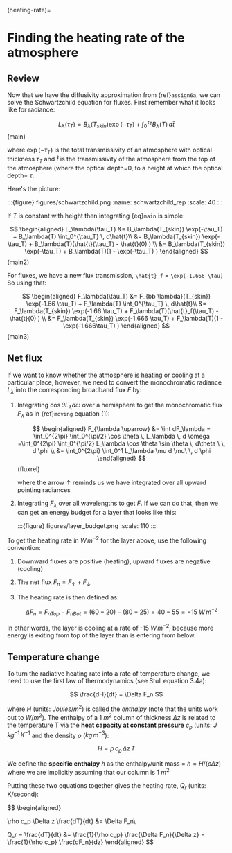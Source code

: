(heating-rate)=

# Finding the heating rate of the atmosphere

## Review

Now that we have the diffusivity approximation from {ref}`assign6a`, we can solve the Schwartzchild equation for fluxes. First remember what it looks like for radiance:

$$
L_\lambda(\tau_T)= B_\lambda(T_{skin}) \exp(-\tau_T) +    \int_0^{\tau_T} B_\lambda(T)\, d\hat{t}
$$ (main)

where $\exp(-\tau_T)$ is the total transmissivity of an atmosphere with optical thickness $\tau_T$ and $\hat{t}$ is the transmissivity of the atmosphere from the top of the atmosphere (where the optical depth=0, to a height at which the optical depth= $\tau$.

Here's the picture:

:::{figure} figures/schwartzchild.png
:name: schwartzchild_rep
:scale: 40
:::

If $T$ is constant with height then integrating {eq}`main` is simple:

$$
\begin{aligned}
      L_\lambda(\tau_T) &= B_\lambda(T_{skin}) \exp(-\tau_T) +    B_\lambda(T) \int_0^{\tau_T} \, d\hat{t}\\
        &= B_\lambda(T_{skin}) \exp(-\tau_T) +    B_\lambda(T)(\hat{t}(\tau_T) - \hat{t}(0) ) \\
        &= B_\lambda(T_{skin}) \exp(-\tau_T) +    B_\lambda(T)(1 - \exp(-\tau_T) )
  \end{aligned}
$$ (main2)

For fluxes, we have a new flux transmission, `\hat{t}_f` = `\exp(-1.666 \tau)` So using that:

$$
\begin{aligned}
      F_\lambda(\tau_T) &= F_{bb \lambda}(T_{skin}) \exp(-1.66 \tau_T) +    F_\lambda(T) \int_0^{\tau_T} \, d\hat{t}\\
        &= F_\lambda(T_{skin}) \exp(-1.66 \tau_T) +    F_\lambda(T)(\hat{t}_f(\tau_T) - \hat{t}(0) ) \\
        &= F_\lambda(T_{skin}) \exp(-1.666 \tau_T) +    F_\lambda(T)(1 - \exp(-1.666\tau_T) )
  \end{aligned}
$$ (main3)

## Net flux

If we want to know whether the atmosphere is heating or cooling at a particular place, however, we need
to convert the monochromatic radiance $L_\lambda$ into the corresponding broadband flux $F$ by:

1. Integrating $\cos \theta L_\lambda d\omega$ over a hemisphere to get the monochromatic flux $F_\lambda$
   as in {ref}`moving` equation (1):

   $$
   \begin{aligned}
   F_{\lambda \uparrow} &= \int dF_\lambda = \int_0^{2\pi} \int_0^{\pi/2} \cos \theta \, L_\lambda \, d \omega =\int_0^{2\pi} \int_0^{\pi/2} L_\lambda \cos \theta  \sin \theta \, d\theta \ \, d \phi  \\
   &= \int_0^{2\pi} \int_0^1 L_\lambda  \mu d \mu\ \, d \phi
   \end{aligned}
   $$ (fluxrel)

   where the arrow $\uparrow$ reminds us we have integrated over all upward pointing radiances

2. Integrating $F_\lambda$ over all wavelengths to get $F$. If we can do that, then we can get
   an energy budget for a layer that looks like this:

   :::{figure} figures/layer_budget.png
   :scale: 110
   :::

To get the heating rate in $W\,m^{-2}$ for the layer above, use the following convention:

1. Downward fluxes are positive (heating), upward fluxes are negative (cooling)

2. The net flux $F_n = F_\uparrow + F_\downarrow$

3. The heating rate is then defined as:

   $$
   \Delta F_n = F_{nTop} - F_{nBot} = (60 - 20) - (80 - 25) = 40 - 55 = -15\ W\,m^{-2}
   $$

In other words, the layer is cooling at a rate of -15 $W\,m^{-2}$, because more energy is
exiting from top of the layer than is entering from below.

## Temperature change

To turn the radiative heating rate into a rate of temperature change, we need to use the first law of thermodynamics
(see Stull equation 3.4a):

$$
\frac{dH}{dt} = \Delta F_n
$$

where $H$ (units: $Joules/m^2$) is called the *enthalpy* (note that the units work out to $W/m^2$). The enthalpy of
a 1 $m^2$ column of thickness $\Delta z$ is related to the temperature T via the **heat capacity at constant pressure** $c_p$
(units: $J\,kg^{-1}\,K^{-1}$ and the density $\rho$ ($kg\,m^{-3}$):

$$
H=\rho\, c_p\, \Delta z\, T
$$

We define the **specific enthalpy** *h* as the enthalpy/unit mass = $h=H/(\rho \Delta z)$ where we are implicitly assuming that
our column is 1 $m^2$

Putting these two equations together gives the heating rate, $Q_r$ (units: K/second):

$$
\begin{aligned}

\rho c_p \Delta z \frac{dT}{dt} &= \Delta F_n\\

Q_r = \frac{dT}{dt} &= \frac{1}{\rho c_p} \frac{\Delta F_n}{\Delta z} = \frac{1}{\rho c_p} \frac{dF_n}{dz}
\end{aligned}
$$
